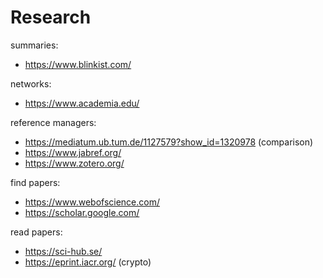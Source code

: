 # Research

summaries:
- https://www.blinkist.com/

networks:
- https://www.academia.edu/

reference managers:
- https://mediatum.ub.tum.de/1127579?show_id=1320978 (comparison)
- https://www.jabref.org/
- https://www.zotero.org/

find papers:
- https://www.webofscience.com/
- https://scholar.google.com/

read papers:
- https://sci-hub.se/
- https://eprint.iacr.org/ (crypto)
